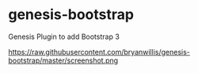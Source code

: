 # genesis-bootstrap
Genesis Plugin to add Bootstrap 3


https://raw.githubusercontent.com/bryanwillis/genesis-bootstrap/master/screenshot.png
